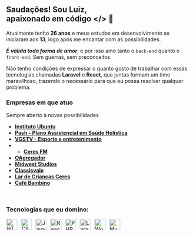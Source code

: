 ## Saudações! Sou Luiz, <br />apaixonado em código </> 💚

Atualmente tenho <strong>26 anos</strong> e meus estudos em desenvolvimento se iniciaram aos <strong>13</strong>, logo após me encantar com as possibilidades.

<i><b>É válida toda forma de amor</b></i>, e por isso amo tanto o `back-end` quanto o `front-end`. Sem guerras, sem preconceitos.

Não tenho condições de expressar o quanto gosto de trabalhar com essas tecnologias chamadas <b>Laravel</b> e <b>React</b>, que juntas formam um time maravilhoso, trazendo o necessário para que eu possa resolver qualquer problema.

### Empresas em que atuo
Sempre aberto à novas possibilidades
<br />

- <b>[Instituto Ubuntu](https://institutoubuntu.com)</b>
- <b>[Pash - Plano Assistencial em Saúde Holística](https://pash.com.br)</b>
- <b>[VGSTV - Esporte e entretenimento](https://vgstv.com.br)</b>
- - <b>[Ceres FM](https://vgstv.com.br)</b>
- <b>[OAgregador](https://oagregador.com.br)</b>
- <b>[Midwest Studios](https://midwest.studio)</b>
- <b>[Classisvale](https://classisvale.com.br)</b>
- <b>[Lar de Crianças Ceres](https://lardecriancasceres.com.br)</b>
- <b>[Café Bambino](https:/cafebambino.com.br)</b>
<br />

### Tecnologias que eu domino:

<div style="display: inline_block; margin-top: 15px;">
  <img title="HTML" alt="HTML" height="30" src="https://cdn-icons-png.flaticon.com/128/1051/1051277.png" style="margin-right: 6px;">
  <img title="CSS" alt="CSS" height="30" src="https://cdn-icons-png.flaticon.com/128/732/732190.png" style="margin-right: 6px;">
  <img title="JavaScript" alt="JavaScript" height="30" src="https://cdn-icons-png.flaticon.com/128/5968/5968292.png" style="margin-right: 6px;">
  <img title="ReactJS" alt="ReactJS" height="30" src="https://cdn-icons-png.flaticon.com/128/1126/1126012.png" style="margin-right: 6px;">
  <img title="PHP" alt="PHP" height="30" src="https://cdn-icons-png.flaticon.com/128/919/919830.png" style="margin-right: 6px;">
  <img title="Laravel" alt="Laravel" height="30" src="https://cdn.iconscout.com/icon/free/png-256/laravel-226015.png" style="margin-right: 6px;">
  <img title="Wordpress" alt="Wordpress" height="30" src="https://cdn-icons-png.flaticon.com/128/174/174881.png" style="margin-right: 6px;">
  <img title="MySQL" alt="MySQL" height="30" src="https://cdn-icons-png.flaticon.com/128/5968/5968313.png" style="margin-right: 6px;">
</div>

